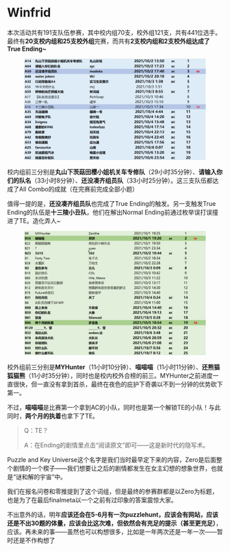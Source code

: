 # Winfrid

本次活动共有191支队伍参赛，其中校内组70支，校外组121支，共有441位选手。最终有**20支校内组和25支校外组**完赛，而共有**2支校内组和2支校外组达成了True Ending\~**

<figure><img src="../../.gitbook/assets/image (1).png" alt=""><figcaption></figcaption></figure>

校内组前三分别是**丸山下茨菇田樱小姐机关车专修队**（29小时35分钟）、**请输入你们的队名**（33小时8分钟）、**还没凑齐组员队**（33小时25分钟）。这三支队伍都达成了All Combo的成就（在完赛前完成全部小题）

值得一提的是，**还没凑齐组员队**也完成了True Ending的触发。另一支触发True Ending的队伍是**十三陵小丑队**，他们在解出Normal Ending前通过枚举误打误撞进了TE。造化弄人\~

<figure><img src="../../.gitbook/assets/image.png" alt=""><figcaption></figcaption></figure>

校外组前三分别是**MYHunter**（11小时10分钟）、**喵喵喵**（11小时11分钟）、**还熊猫狐猫熊**（11小时35分钟），同时也是校内校外合榜的前三。MYHunter之前进度一直很快，但一直没有拿到首杀，最终在夜色的庇护下奇袭以不到一分钟的优势砍下第一。

不过，**喵喵喵**是比赛第一个拿到AC的小队，同时也是第一个解锁TE的小队！与此同时，**两个月的执着**也拿下了TE。

> Q：TE？
>
> A：在Ending的剧情里点击“阅读原文”即可——这是新时代的隐写术。

Puzzle and Key Universe这个名字是我们当时最早定下来的内容，Zero是后面整个剧情的一个楔子——我们想要让之后的剧情都发生在女主幻想的想象世界，也就是“谜和解的宇宙”中。

我们在报名问卷和零推提到了这个词组，但是最终的参赛群都是以Zero为标题，也是为了在最后finalmeta以一个之前有过印象的答案震惊大家。

不出意外的话，明年**应该还会在5-6月有一次puzzlehunt，应该会有网站，应该还是不出30题的体量，应该会比这次难，但依然会有充足的提示（甚至更充足）**，应该。再未来的事——虽然也可以构想很多，比如是一年两次还是一年一次——暂时还是不作构想了

